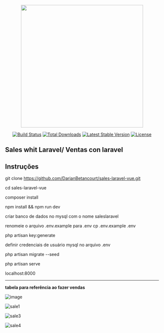 <p align="center"><a href="https://laravel.com" target="_blank"><img src="https://raw.githubusercontent.com/laravel/art/master/logo-lockup/5%20SVG/2%20CMYK/1%20Full%20Color/laravel-logolockup-cmyk-red.svg" width="400"></a></p>

<p align="center">
<a href="https://travis-ci.org/laravel/framework"><img src="https://travis-ci.org/laravel/framework.svg" alt="Build Status"></a>
<a href="https://packagist.org/packages/laravel/framework"><img src="https://img.shields.io/packagist/dt/laravel/framework" alt="Total Downloads"></a>
<a href="https://packagist.org/packages/laravel/framework"><img src="https://img.shields.io/packagist/v/laravel/framework" alt="Latest Stable Version"></a>
<a href="https://packagist.org/packages/laravel/framework"><img src="https://img.shields.io/packagist/l/laravel/framework" alt="License"></a>
</p>

## Sales whit Laravel/ Ventas con laravel 


## Instruções
git clone https://github.com/DarianBetancourt/sales-laravel-vue.git 

cd sales-laravel-vue

composer install

npm install && npm run dev

criar banco de dados no mysql com o nome saleslaravel

renomeie o arquivo .env.example para .env
cp .env.example .env

php artisan key:generate

definir credenciais de usuário mysql no arquivo .env

php artisan migrate --seed

php artisan serve

localhost:8000

<hr>

<strong>tabela para referência ao fazer vendas</strong>

![image](https://user-images.githubusercontent.com/86523981/143365270-2536f7e9-3fd4-4267-941a-7835b061ff53.png)

![sale1](https://user-images.githubusercontent.com/86523981/143364926-8066c78d-9a42-4577-b317-1ad507682329.png)

![sale3](https://user-images.githubusercontent.com/86523981/143364945-2f10be9c-7b1e-4b8e-ac6c-8d141c417476.png)

![sale4](https://user-images.githubusercontent.com/86523981/143364962-9160f7b3-a167-4874-b4db-37311fbf39aa.png)

